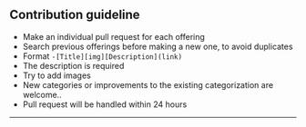Contribution guideline
------
* Make an individual pull request for each offering
* Search previous offerings before making a new one, to avoid duplicates
* Format ```-[Title][img][Description](link)```
* The description is required
* Try to add images
* New categories or improvements to the existing categorization are welcome..
* Pull request will be handled within 24 hours
<hr>